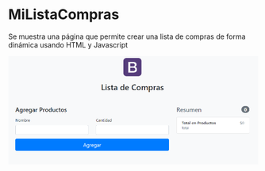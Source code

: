 # MiListaCompras
Se muestra una página que permite crear una lista de compras de forma dinámica usando HTML y Javascript

![Image](https://github.com/ChristoferGallo/MiListaCompras/blob/develop/img/SplashScreen.png)
